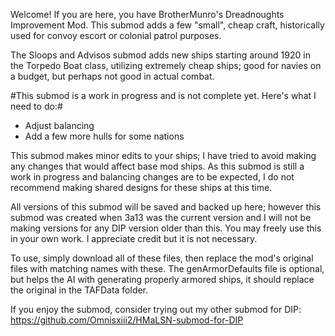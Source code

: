 Welcome! If you are here, you have BrotherMunro's Dreadnoughts Improvement Mod. This submod adds a few "small", cheap craft, historically used for convoy escort or colonial patrol purposes.

The Sloops and Advisos submod adds new ships starting around 1920 in the Torpedo Boat class, utilizing extremely cheap ships; good for navies on a budget, but perhaps not good in actual combat.

#This submod is a work in progress and is not complete yet. Here's what I need to do:#
* Adjust balancing
* Add a few more hulls for some nations

This submod makes minor edits to your ships; I have tried to avoid making any changes that would affect base mod ships. As this submod is still a work in progress and balancing changes are to be expected, I do not recommend making shared designs for these ships at this time.

All versions of this submod will be saved and backed up here; however this submod was created when 3a13 was the current version and I will not be making versions for any DIP version older than this. You may freely use this in your own work. I appreciate credit but it is not necessary.

To use, simply download all of these files, then replace the mod's original files with matching names with these. The genArmorDefaults file is optional, but helps the AI with generating properly armored ships, it should replace the original in the TAFData folder.

If you enjoy the submod, consider trying out my other submod for DIP: https://github.com/Omnisxiii2/HMaLSN-submod-for-DIP
